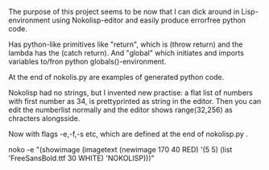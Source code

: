 
The purpose of this project seems to be now that I can dick around in Lisp-environment using Nokolisp-editor and easily produce errorfree python code.

Has python-like primitives like "return", which is (throw return) and the lambda has the (catch return).  And "global" which initiates and imports variables to/fron python globals()-environment.

At the end of nokolis.py are examples of generated python code.

Nokolisp had no strings, but I invented new practise: a flat list of numbers with first number as 34, is prettyprinted as string in the editor. Then you can edit the numberlist normally and the editor shows range(32,256) as chracters alongsside.

Now with flags -e,-f,-s etc, which are defined at the end of nokolisp.py . 

noko -e "(showimage (imagetext (newimage 170 40 RED) '(5 5) (list 'FreeSansBold.ttf 30 WHITE) 'NOKOLISP)))"



